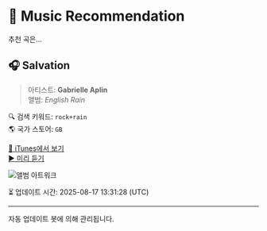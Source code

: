 
# 🎵 Music Recommendation

추천 곡은...

## 🎧 Salvation  
> 아티스트: **Gabrielle Aplin**  
> 앨범: _English Rain_  

🔍 검색 키워드: `rock+rain`  
🌎 국가 스토어: `GB`

[🔗 iTunes에서 보기](https://music.apple.com/gb/album/salvation/697657937?i=697658291&uo=4)  
[▶️ 미리 듣기](https://audio-ssl.itunes.apple.com/itunes-assets/AudioPreview112/v4/0e/5e/fb/0e5efbe7-7d96-16a8-9dfd-36f66cd23246/mzaf_8062695517778123852.plus.aac.p.m4a)

![앨범 아트워크](https://is1-ssl.mzstatic.com/image/thumb/Music/v4/5f/b2/ff/5fb2ffe2-5880-18ae-669e-737ed0476273/dj.ejsleopi.jpg/100x100bb.jpg)

⏳ 업데이트 시간: 2025-08-17 13:31:28 (UTC)

---
자동 업데이트 봇에 의해 관리됩니다.
